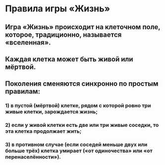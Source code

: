 # Правила игры «Жизнь»

## Игра «Жизнь» происходит на клеточном поле, которое, традиционно, называется «вселенная».
## Каждая клетка может быть живой или мёртвой.
## Поколения сменяются синхронно по простым правилам:
### 1) в пустой (мёртвой) клетке, рядом с которой ровно три живые клетки, зарождается жизнь;
### 2) если у живой клетки есть две или три живые соседки, то эта клетка продолжает жить; 
### 3) в противном случае (если соседей меньше двух или больше трёх) клетка умирает («от одиночества» или «от перенаселённости»).
